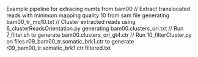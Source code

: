 Example pipeline for extracing numts from bam00 //
Extract translocated reads with minimum mapping quality 10 from sam file generating bam00_tr_mq10.txt //
Cluster extracted reads using 6_clusterReadsOrientation.py generating bam00.clusters_ori.txt //
Run 7_filter.sh to generate bam00.clusters_ori_gt4.ctr //
Run 10_filterCluster.py on files r09_bam00_tr.somatic_brk1.ctr to generate r09_bam00_tr.somatic_brk1.ctr.filtered.txt 
